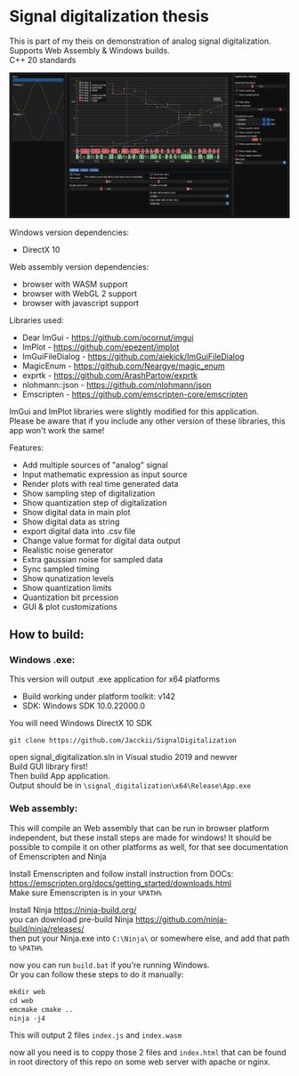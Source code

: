 # Signal digitalization thesis
This is part of my theis on demonstration of analog signal digitalization.   
Supports Web Assembly & Windows builds.  
C++ 20 standards

![preview](preview.jpg)

Windows version dependencies:
 - DirectX 10

Web assembly version dependencies:
 - browser with WASM support
 - browser with WebGL 2 support
 - browser with javascript support 

Libraries used:
 - Dear ImGui - https://github.com/ocornut/imgui
 - ImPlot - https://github.com/epezent/implot
 - ImGuiFileDialog - https://github.com/aiekick/ImGuiFileDialog
 - MagicEnum - https://github.com/Neargye/magic_enum
 - exprtk - https://github.com/ArashPartow/exprtk
 - nlohmann::json - https://github.com/nlohmann/json
 - Emscripten - https://github.com/emscripten-core/emscripten

ImGui and ImPlot libraries were slightly modified for this application.  
Please be aware that if you include any other version of these libraries, this app won't work the same!

Features:
 - Add multiple sources of "analog" signal
 - Input mathematic expression as input source
 - Render plots with real time generated data
 - Show sampling step of digitalization
 - Show quantization step of digitalization
 - Show digital data in main plot
 - Show digital data as string
 - export digital data into .csv file
 - Change value format for digital data output
 - Realistic noise generator
 - Extra gaussian noise for sampled data
 - Sync sampled timing
 - Show qunatization levels
 - Show quantization limits
 - Quantization bit prcession
 - GUI & plot customizations

## How to build:

### Windows .exe:
This version will output .exe application for x64 platforms
 - Build working under platform toolkit: v142
 - SDK: Windows SDK 10.0.22000.0

You will need Windows DirectX 10 SDK

```
git clone https://github.com/Jacckii/SignalDigitalization
```
open signal_digitalization.sln in Visual studio 2019 and newver  
Build GUI library first!  
Then build App application.  
Output should be in `\signal_digitalization\x64\Release\App.exe`


### Web assembly:
This will compile an Web assembly that can be run in browser platform independent, but these install steps are made for windows!
It should be possible to compile it on other platforms as well, for that see documentation of Emenscripten and Ninja

Install Emenscripten and follow install instruction from DOCs: https://emscripten.org/docs/getting_started/downloads.html  
Make sure Emenscripten is in your `%PATH%`  

Install Ninja https://ninja-build.org/  
you can download pre-build Ninja https://github.com/ninja-build/ninja/releases/  
then put your Ninja.exe into `C:\Ninja\` or somewhere else, and add that path to `%PATH%`  

now you can run `build.bat` if you're running Windows.   
Or you can follow these steps to do it manually:

```
mkdir web
cd web
emcmake cmake ..
ninja -j4
```
This will output 2 files 
`index.js` and `index.wasm`  

now all you need is to coppy those 2 files and `index.html` that can be found in root directory of this repo on some web server with apache or nginx.

